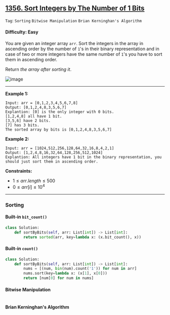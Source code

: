 ## [1356. Sort Integers by The Number of 1 Bits](https://leetcode.com/problems/sort-integers-by-the-number-of-1-bits)

```Tag```: ```Sorting``` ```Bitwise Manipulation``` ```Brian Kerninghan's Algorithm```

#### Difficulty: Easy

You are given an integer array ```arr```. Sort the integers in the array in ascending order by the number of ```1```'s in their binary representation and in case of two or more integers have the same number of ```1```'s you have to sort them in ascending order.

Return _the array after sorting it_.

![image](https://github.com/quananhle/Python/assets/35042430/3e168fbb-5e70-42c6-89c8-f6d539c719cd)

---

__Example 1:__
```
Input: arr = [0,1,2,3,4,5,6,7,8]
Output: [0,1,2,4,8,3,5,6,7]
Explantion: [0] is the only integer with 0 bits.
[1,2,4,8] all have 1 bit.
[3,5,6] have 2 bits.
[7] has 3 bits.
The sorted array by bits is [0,1,2,4,8,3,5,6,7]
```

__Example 2:__
```
Input: arr = [1024,512,256,128,64,32,16,8,4,2,1]
Output: [1,2,4,8,16,32,64,128,256,512,1024]
Explantion: All integers have 1 bit in the binary representation, you should just sort them in ascending order.
```

__Constraints:__

- $1 \le arr.length \le 500$
- $0 \le arr[i] \le 10^4$

---

### Sorting

#### Built-in ```bit_count()```

```Python
class Solution:
    def sortByBits(self, arr: List[int]) -> List[int]:
        return sorted(arr, key=lambda x: (x.bit_count(), x))
```

#### Built-in ```count()```

```Python
class Solution:
    def sortByBits(self, arr: List[int]) -> List[int]:
        nums = [(num, bin(num).count('1')) for num in arr]
        nums.sort(key=lambda x: (x[1], x[0]))
        return [num[0] for num in nums]
```

#### Bitwise Manipulation

```Python

```

#### Brian Kerninghan's Algorithm

```Python

```

